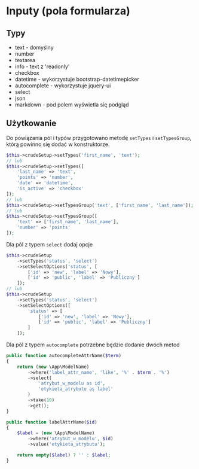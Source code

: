 Inputy (pola formularza)
===

## Typy

* text - domyślny
* number
* textarea
* info - text z 'readonly'
* checkbox
* datetime - wykorzystuje bootstrap-datetimepicker
* autocomplete - wykorzystuje jquery-ui
* select
* json
* markdown - pod polem wyświetla się podgląd

## Użytkowanie

Do powiązania pól i typów przygotowano metodę `setTypes` i `setTypesGroup`, którą powinno się dodać w konstruktorze.

```php
$this->crudeSetup->setTypes('first_name', 'text');
// lub
$this->crudeSetup->setTypes([
    'last_name' => 'text',
    'points' => 'number',
    'date' => 'datetime',
    'is_active' => 'checkbox'
]);
// lub
$this->crudeSetup->setTypesGroup('text', ['first_name', 'last_name']);
// lub
$this->crudeSetup->setTypesGroup([
    'text' => ['first_name', 'last_name'],
    'number' => 'points'
]);
```

Dla pól z typem `select` dodaj opcje

```php
$this->crudeSetup
    ->setTypes('status', 'select')
    ->setSelectOptions('status', [
        ['id' => 'new', 'label' => 'Nowy'],
        ['id' => 'public', 'label' => 'Publiczny']
    ]);
// lub
$this->crudeSetup
    ->setTypes('status', 'select')
    ->setSelectOptions([
        'status' => [
            ['id' => 'new', 'label' => 'Nowy'],
            ['id' => 'public', 'label' => 'Publiczny']
        ]
    ]);
```

Dla pól z typem `autocomplete` potrzebne będzie dodanie dwóch metod

```php
public function autocompleteAttrName($term)
{
    return (new \App\ModelName)
        ->where('label_attr_name', 'like', '%' . $term . '%')
        ->select(
            'atrybut_w_modelu as id',
            'etykieta_atrybutu as label'
        )
        ->take(10)
        ->get();
}

public function labelAttrName($id)
{
    $label = (new \App\ModelName)
        ->where('atrybut_w_modelu', $id)
        ->value('etykieta_atrybutu');

    return empty($label) ? '' : $label;
}
```
